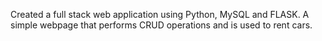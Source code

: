  Created a full stack web application using Python, MySQL and FLASK.
 A simple webpage that performs CRUD operations and is used to rent cars.
